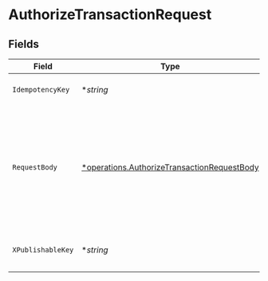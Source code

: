 # AuthorizeTransactionRequest


## Fields

| Field                                                                                                                                                                                                                                                                                                                                                                                                                            | Type                                                                                                                                                                                                                                                                                                                                                                                                                             | Required                                                                                                                                                                                                                                                                                                                                                                                                                         | Description                                                                                                                                                                                                                                                                                                                                                                                                                      |
| -------------------------------------------------------------------------------------------------------------------------------------------------------------------------------------------------------------------------------------------------------------------------------------------------------------------------------------------------------------------------------------------------------------------------------- | -------------------------------------------------------------------------------------------------------------------------------------------------------------------------------------------------------------------------------------------------------------------------------------------------------------------------------------------------------------------------------------------------------------------------------- | -------------------------------------------------------------------------------------------------------------------------------------------------------------------------------------------------------------------------------------------------------------------------------------------------------------------------------------------------------------------------------------------------------------------------------- | -------------------------------------------------------------------------------------------------------------------------------------------------------------------------------------------------------------------------------------------------------------------------------------------------------------------------------------------------------------------------------------------------------------------------------- |
| `IdempotencyKey`                                                                                                                                                                                                                                                                                                                                                                                                                 | **string*                                                                                                                                                                                                                                                                                                                                                                                                                        | :heavy_minus_sign:                                                                                                                                                                                                                                                                                                                                                                                                               | A key created by merchants that ensures `POST` and `PATCH` requests are only performed once. [Read more about Idempotent Requests here](/developers/references/idempotency/).                                                                                                                                                                                                                                                    |
| `RequestBody`                                                                                                                                                                                                                                                                                                                                                                                                                    | [*operations.AuthorizeTransactionRequestBody](../../models/operations/authorizetransactionrequestbody.md)                                                                                                                                                                                                                                                                                                                        | :heavy_minus_sign:                                                                                                                                                                                                                                                                                                                                                                                                               | **Authorize a Transaction**<br/>* • `merchant_credit_card_authorization`: For authorizing with a new, unsaved card. This can be for a guest checkout flow, one-time payment, or an existing Bolt shopper.<br/>* • `merchant_credit_card_authorization_recharge`: For authorizing a card using a shoppers saved payment methods.<br/>* • **Anytime the shopper is paying while logged-in attach their OAuth `access_token` to the request.**<br/> |
| `XPublishableKey`                                                                                                                                                                                                                                                                                                                                                                                                                | **string*                                                                                                                                                                                                                                                                                                                                                                                                                        | :heavy_minus_sign:                                                                                                                                                                                                                                                                                                                                                                                                               | The publicly viewable identifier used to identify a merchant division. This key is found in the Developer > API section of the Bolt Merchant Dashboard [RECOMMENDED].                                                                                                                                                                                                                                                            |